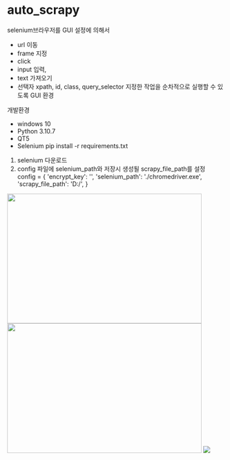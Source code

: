 # auto_scrapy

selenium브라우저를 GUI 설정에 의해서 
- url 이동
- frame 지정 
- click 
- input 입력, 
- text 가져오기 
- 선택자 xpath, id, class, query_selector 
지정한 작업을 순차적으로 실행할 수 있도록 GUI 환경


개발환경
- windows 10
- Python 3.10.7
- QT5
- Selenium
pip install -r requirements.txt

1. selenium 다운로드
2. config 파일에 selenium_path와 저장시 생성될 scrapy_file_path를 설정
config = {
    'encrypt_key': '',
    'selenium_path': './chromedriver.exe',
    'scrapy_file_path': 'D:/',
}

<img width="450px" height="300px" src="https://user-images.githubusercontent.com/69671250/207306483-c649e0b2-30d4-4397-a5dd-f6475a50e873.PNG">
<img width="450px" height="300px" src="https://user-images.githubusercontent.com/69671250/207306491-93933b0e-c453-43c8-aa72-d7f4f4ff6356.PNG">


<img src="https://user-images.githubusercontent.com/69671250/207304805-524137ec-1526-47bc-ae8b-2572115433d2.gif">
